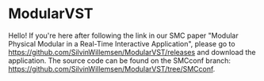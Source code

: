 # ModularVST

Hello! If you're here after following the link in our SMC paper "Modular Physical Modular in a Real-Time Interactive Application", please go to https://github.com/SilvinWillemsen/ModularVST/releases and download the application. The source code can be found on the SMCconf branch: https://github.com/SilvinWillemsen/ModularVST/tree/SMCconf.
